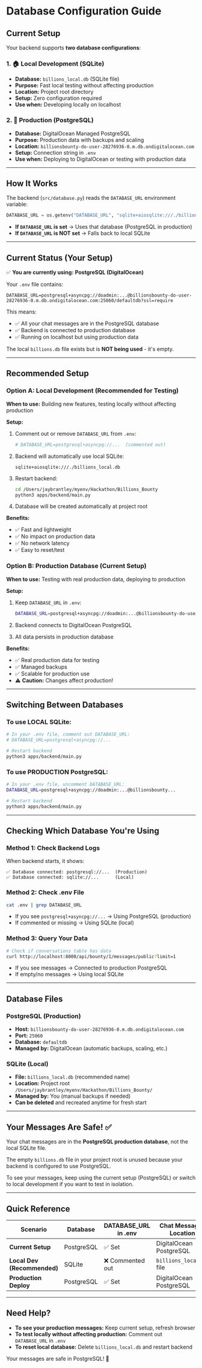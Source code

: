 # Database Configuration Guide

## Current Setup

Your backend supports **two database configurations**:

### 1. 🏠 Local Development (SQLite)
- **Database:** `billions_local.db` (SQLite file)
- **Purpose:** Fast local testing without affecting production
- **Location:** Project root directory
- **Setup:** Zero configuration required
- **Use when:** Developing locally on localhost

### 2. 🚀 Production (PostgreSQL)  
- **Database:** DigitalOcean Managed PostgreSQL
- **Purpose:** Production data with backups and scaling
- **Location:** `billionsbounty-do-user-28276936-0.m.db.ondigitalocean.com`
- **Setup:** Connection string in `.env`
- **Use when:** Deploying to DigitalOcean or testing with production data

---

## How It Works

The backend (`src/database.py`) reads the `DATABASE_URL` environment variable:

```python
DATABASE_URL = os.getenv("DATABASE_URL", "sqlite+aiosqlite:///./billions_local.db")
```

- **If `DATABASE_URL` is set** → Uses that database (PostgreSQL in production)
- **If `DATABASE_URL` is NOT set** → Falls back to local SQLite

---

## Current Status (Your Setup)

✅ **You are currently using:** **PostgreSQL (DigitalOcean)**

Your `.env` file contains:
```
DATABASE_URL=postgresql+asyncpg://doadmin:...@billionsbounty-do-user-28276936-0.m.db.ondigitalocean.com:25060/defaultdb?ssl=require
```

This means:
- ✅ All your chat messages are in the PostgreSQL database
- ✅ Backend is connected to production database
- ✅ Running on localhost but using production data

The local `billions.db` file exists but is **NOT being used** - it's empty.

---

## Recommended Setup

### Option A: Local Development (Recommended for Testing)

**When to use:** Building new features, testing locally without affecting production

**Setup:**
1. Comment out or remove `DATABASE_URL` from `.env`:
   ```bash
   # DATABASE_URL=postgresql+asyncpg://...  (commented out)
   ```

2. Backend will automatically use local SQLite:
   ```
   sqlite+aiosqlite:///./billions_local.db
   ```

3. Restart backend:
   ```bash
   cd /Users/jaybrantley/myenv/Hackathon/Billions_Bounty
   python3 apps/backend/main.py
   ```

4. Database will be created automatically at project root

**Benefits:**
- ✅ Fast and lightweight
- ✅ No impact on production data
- ✅ No network latency
- ✅ Easy to reset/test

### Option B: Production Database (Current Setup)

**When to use:** Testing with real production data, deploying to production

**Setup:**
1. Keep `DATABASE_URL` in `.env`:
   ```bash
   DATABASE_URL=postgresql+asyncpg://doadmin:...@billionsbounty-do-user-28276936-0.m.db.ondigitalocean.com:25060/defaultdb?ssl=require
   ```

2. Backend connects to DigitalOcean PostgreSQL

3. All data persists in production database

**Benefits:**
- ✅ Real production data for testing
- ✅ Managed backups
- ✅ Scalable for production use
- ⚠️ **Caution:** Changes affect production!

---

## Switching Between Databases

### To use LOCAL SQLite:
```bash
# In your .env file, comment out DATABASE_URL:
# DATABASE_URL=postgresql+asyncpg://...

# Restart backend
python3 apps/backend/main.py
```

### To use PRODUCTION PostgreSQL:
```bash
# In your .env file, uncomment DATABASE_URL:
DATABASE_URL=postgresql+asyncpg://doadmin:...@billionsbounty...

# Restart backend
python3 apps/backend/main.py
```

---

## Checking Which Database You're Using

### Method 1: Check Backend Logs
When backend starts, it shows:
```
✅ Database connected: postgresql://...  (Production)
✅ Database connected: sqlite://...      (Local)
```

### Method 2: Check .env File
```bash
cat .env | grep DATABASE_URL
```

- If you see `postgresql+asyncpg://...` → Using PostgreSQL (production)
- If commented or missing → Using SQLite (local)

### Method 3: Query Your Data
```bash
# Check if conversations table has data
curl http://localhost:8000/api/bounty/1/messages/public?limit=1
```

- If you see messages → Connected to production PostgreSQL
- If empty/no messages → Using local SQLite

---

## Database Files

### PostgreSQL (Production)
- **Host:** `billionsbounty-do-user-28276936-0.m.db.ondigitalocean.com`
- **Port:** `25060`
- **Database:** `defaultdb`
- **Managed by:** DigitalOcean (automatic backups, scaling, etc.)

### SQLite (Local)
- **File:** `billions_local.db` (recommended name)
- **Location:** Project root `/Users/jaybrantley/myenv/Hackathon/Billions_Bounty/`
- **Managed by:** You (manual backups if needed)
- **Can be deleted** and recreated anytime for fresh start

---

## Your Messages Are Safe! ✅

Your chat messages are in the **PostgreSQL production database**, not the local SQLite file.

The empty `billions.db` file in your project root is unused because your backend is configured to use PostgreSQL.

To see your messages, keep using the current setup (PostgreSQL) or switch to local development if you want to test in isolation.

---

## Quick Reference

| Scenario | Database | DATABASE_URL in .env | Chat Messages Location |
|----------|----------|---------------------|----------------------|
| **Current Setup** | PostgreSQL | ✅ Set | DigitalOcean PostgreSQL |
| **Local Dev (Recommended)** | SQLite | ❌ Commented out | `billions_local.db` file |
| **Production Deploy** | PostgreSQL | ✅ Set | DigitalOcean PostgreSQL |

---

## Need Help?

- **To see your production messages:** Keep current setup, refresh browser
- **To test locally without affecting production:** Comment out `DATABASE_URL` in `.env`
- **To reset local database:** Delete `billions_local.db` and restart backend

Your messages are safe in PostgreSQL! 🎉

